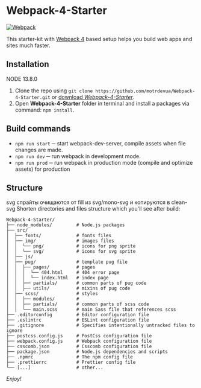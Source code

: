 # Webpack-4-Starter

[![Webpack](https://flat.badgen.net/badge/webpack/4/14aaf3)](https://webpack.js.org)

This starter-kit with [Webpack 4](https://webpack.js.org/) based setup helps you build web apps and sites much faster.

## Installation
NODE 13.8.0

1. Clone the repo using `git clone https://github.com/motrdevua/Webpack-4-Starter.git` or [download _Webpack-4-Starter_](https://github.com/motrdevua/Webpack-4-Starter/archive/master.zip).
2. Open **Webpack-4-Starter** folder in terminal and install a packages via command: `npm install`.

## Build commands

- `npm run start` ─ start webpack-dev-server, compile assets when file changes are made.
- `npm run dev` ─ run webpack in development mode.
- `npm run prod` ─ run webpack in production mode (compile and optimize assets) for production

## Structure

svg спрайты очищаются от fill из svg/mono-svg и копируются в clean-svg
Shorten directories and files structure which you'll see after build:

```shell
Webpack-4-Starter/
├── node_modules/         # Node.js packages
├── src/
│  ├── fonts/             # fonts files
│  ├── img/               # images files
│  │  └── png/            # icons for png sprite
│  │  └── svg/            # icons for svg sprite
│  ├── js/
│  ├── pug/               # template pug file
│  │  ├── pages/          # pages
│  │  │  └── 404.html     # 404 error page
│  │  │  └── index.html   # index page
│  │  ├── partials/       # common parts of pug code
│  │  ├── utils/          # mixins of pug code
│  ├── scss/              # styles
│  │  ├── modules/        #
│  │  ├── partials/       # common parts of scss code
│  │  └── main.scss       # main Sass file that references scss
├── .editorconfig         # Editor configuration file
├── .eslintrc             # ESLint configuration file
├── .gitignore            # Specifies intentionally untracked files to ignore
├── postcss.config.js     # PostCss configuration file
├── webpack.config.js     # Webpack configuration file
├── csscomb.json          # Csscomb configuration file
├── package.json          # Node.js dependencies and scripts
├── .npmrc                # The npm config file
├── .prettierrc           # Prettier config file
└── [...]                 # other...
```

_Enjoy!_
